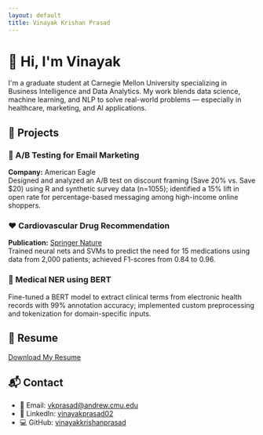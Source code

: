 ```yaml
---
layout: default
title: Vinayak Krishan Prasad
---
```


# 👋 Hi, I'm Vinayak

I'm a graduate student at Carnegie Mellon University specializing in Business Intelligence and Data Analytics. My work blends data science, machine learning, and NLP to solve real-world problems — especially in healthcare, marketing, and AI applications.

## 🧠 Projects

### 📧 A/B Testing for Email Marketing
**Company:** American Eagle  
Designed and analyzed an A/B test on discount framing (Save 20% vs. Save $20) using R and synthetic survey data (n=1055); identified a 15% lift in open rate for percentage-based messaging among high-income online shoppers.

### ❤️ Cardiovascular Drug Recommendation
**Publication:** [Springer Nature](https://link.springer.com/chapter/10.1007/978-981-99-3250-4_24)  
Trained neural nets and SVMs to predict the need for 15 medications using data from 2,000 patients; achieved F1-scores from 0.84 to 0.96.

### 🧾 Medical NER using BERT
Fine-tuned a BERT model to extract clinical terms from electronic health records with 99% annotation accuracy; implemented custom preprocessing and tokenization for domain-specific inputs.

## 📄 Resume
[Download My Resume](./vinayak_resume.pdf)

## 📬 Contact
- 📧 Email: [vkprasad@andrew.cmu.edu](mailto:vkprasad@andrew.cmu.edu)  
- 💼 LinkedIn: [vinayakprasad02](https://www.linkedin.com/in/vinayakprasad02)  
- 💻 GitHub: [vinayakkrishanprasad](https://github.com/vinayakkrishanprasad)
